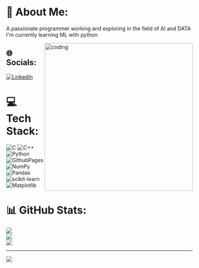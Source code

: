 # 💫 About Me:
A passionate programmer working and exploring in the field of AI and DATA<br>I'm currently learning ML with python

<img align="right" alt="coding" width="400" src="https://media.tenor.com/qJ5evVs-_uUAAAAC/coding.gif">

## 🌐 Socials:
[![LinkedIn](https://img.shields.io/badge/LinkedIn-%230077B5.svg?logo=linkedin&logoColor=white)](https://linkedin.com/in/in/ashish-srivastava-a277b0253) 

# 💻 Tech Stack:
![C](https://img.shields.io/badge/c-%2300599C.svg?style=for-the-badge&logo=c&logoColor=white) ![C++](https://img.shields.io/badge/c++-%2300599C.svg?style=for-the-badge&logo=c%2B%2B&logoColor=white) ![Python](https://img.shields.io/badge/python-3670A0?style=for-the-badge&logo=python&logoColor=ffdd54) ![GithubPages](https://img.shields.io/badge/github%20pages-121013?style=for-the-badge&logo=github&logoColor=white) ![NumPy](https://img.shields.io/badge/numpy-%23013243.svg?style=for-the-badge&logo=numpy&logoColor=white) ![Pandas](https://img.shields.io/badge/pandas-%23150458.svg?style=for-the-badge&logo=pandas&logoColor=white) ![scikit-learn](https://img.shields.io/badge/scikit--learn-%23F7931E.svg?style=for-the-badge&logo=scikit-learn&logoColor=white) ![Matplotlib](https://img.shields.io/badge/Matplotlib-%23ffffff.svg?style=for-the-badge&logo=Matplotlib&logoColor=black)
# 📊 GitHub Stats:
![](https://github-readme-stats.vercel.app/api?username=ASHISHSRIVa&theme=onedark&hide_border=false&include_all_commits=false&count_private=false)<br/>
![](https://github-readme-streak-stats.herokuapp.com/?user=ASHISHSRIVa&theme=onedark&hide_border=false)<br/>
![](https://github-readme-stats.vercel.app/api/top-langs/?username=ASHISHSRIVa&theme=onedark&hide_border=false&include_all_commits=false&count_private=false&layout=compact)

---
[![](https://visitcount.itsvg.in/api?id=ASHISHSRIVa&icon=0&color=0)](https://visitcount.itsvg.in)

<!-- Proudly created with GPRM ( https://gprm.itsvg.in ) -->

